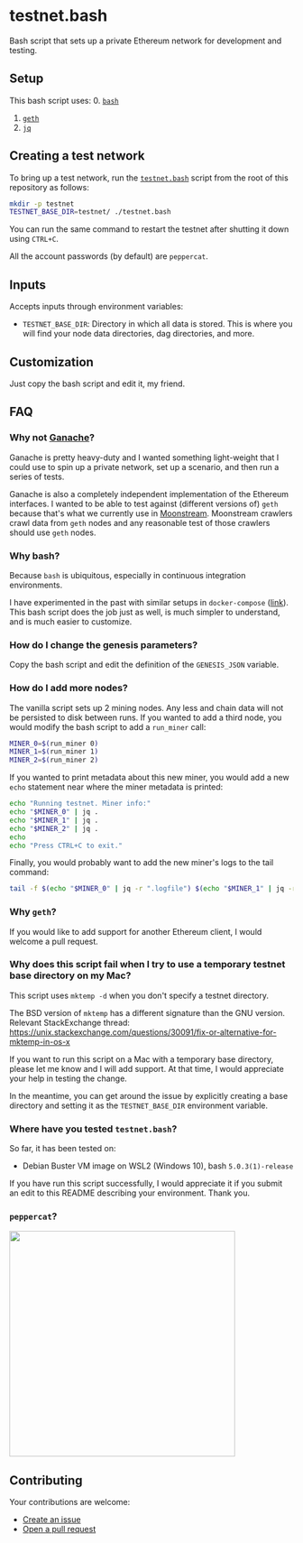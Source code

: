 # testnet.bash
Bash script that sets up a private Ethereum network for development and testing.

## Setup

This bash script uses:
0. [`bash`](https://www.gnu.org/software/bash/)
1. [`geth`](https://github.com/ethereum/go-ethereum)
2. [`jq`](https://github.com/stedolan/jq)


## Creating a test network

To bring up a test network, run the [`testnet.bash`](./testnet.bash) script from the root of this
repository as follows:
```bash
mkdir -p testnet
TESTNET_BASE_DIR=testnet/ ./testnet.bash
```

You can run the same command to restart the testnet after shutting it down using `CTRL+C`.

All the account passwords (by default) are `peppercat`.

## Inputs

Accepts inputs through environment variables:
- `TESTNET_BASE_DIR`: Directory in which all data is stored. This is where you will find your node
data directories, dag directories, and more.

## Customization

Just copy the bash script and edit it, my friend.

## FAQ

### Why not [Ganache](https://www.trufflesuite.com/ganache)?

Ganache is pretty heavy-duty and I wanted something light-weight that I could use to spin up a private
network, set up a scenario, and then run a series of tests.

Ganache is also a completely independent implementation of the Ethereum interfaces. I wanted to be
able to test against (different versions of) `geth` because that's what we currently use in
[Moonstream](https://github.com/bugout-dev/moonstream). Moonstream crawlers crawl data from `geth`
nodes and any reasonable test of those crawlers should use `geth` nodes.

### Why bash?

Because `bash` is ubiquitous, especially in continuous integration environments.

I have experimented in the past with similar setups in `docker-compose` ([link](https://github.com/the-chaingang/ethereal)).
This bash script does the job just as well, is much simpler to understand, and is much easier to
customize.

### How do I change the genesis parameters?

Copy the bash script and edit the definition of the `GENESIS_JSON` variable.

### How do I add more nodes?

The vanilla script sets up 2 mining nodes. Any less and chain data will not be persisted to disk
between runs. If you wanted to add a third node, you would modify the bash script to add a `run_miner`
call:
```bash
MINER_0=$(run_miner 0)
MINER_1=$(run_miner 1)
MINER_2=$(run_miner 2)
```

If you wanted to print metadata about this new miner, you would add a new `echo` statement near
where the miner metadata is printed:
```bash
echo "Running testnet. Miner info:"
echo "$MINER_0" | jq .
echo "$MINER_1" | jq .
echo "$MINER_2" | jq .
echo
echo "Press CTRL+C to exit."
```

Finally, you would probably want to add the new miner's logs to the tail command:
```bash
tail -f $(echo "$MINER_0" | jq -r ".logfile") $(echo "$MINER_1" | jq -r ".logfile")
```

### Why `geth`?

If you would like to add support for another Ethereum client, I would welcome a pull request.

### Why does this script fail when I try to use a temporary testnet base directory on my Mac?

This script uses `mktemp -d` when you don't specify a testnet directory.

The BSD version of `mktemp` has a different signature than the GNU version. Relevant StackExchange
thread: https://unix.stackexchange.com/questions/30091/fix-or-alternative-for-mktemp-in-os-x

If you want to run this script on a Mac with a temporary base directory, please let me know and I
will add support. At that time, I would appreciate your help in testing the change.

In the meantime, you can get around the issue by explicitly creating a base directory and setting it
as the `TESTNET_BASE_DIR` environment variable.

### Where have you tested `testnet.bash`?

So far, it has been tested on:
- Debian Buster VM image on WSL2 (Windows 10), bash `5.0.3(1)-release`

If you have run this script successfully, I would appreciate it if you submit an edit to this README
describing your environment. Thank you.

### `peppercat`?

<img src="https://s3.amazonaws.com/static.simiotics.com/pepper/pepper-tennis-ball.jpg" width="400"/>

## Contributing

Your contributions are welcome:
- [Create an issue](https://github.com/bugout-dev/testnet.bash/issues/new)
- [Open a pull request](https://github.com/bugout-dev/testnet.bash/compare)
